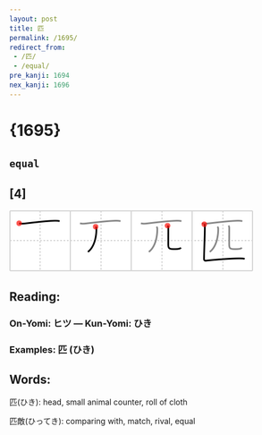 ```yaml
---
layout: post
title: 匹
permalink: /1695/
redirect_from:
 - /匹/
 - /equal/
pre_kanji: 1694
nex_kanji: 1696
---
```


# {1695}

## `equal`

## [4]

<div class="stroke"><img src="../images/E58CB9.png" /></div>

## Reading:

### On-Yomi: ヒツ &mdash; Kun-Yomi: ひき

### Examples: 匹 (ひき)

## Words:

匹(ひき): head, small animal counter, roll of cloth

匹敵(ひってき): comparing with, match, rival, equal
